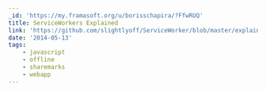 ```yaml
---
_id: 'https://my.framasoft.org/u/borisschapira/?FfwRUQ'
title: ServiceWorkers Explained
link: 'https://github.com/slightlyoff/ServiceWorker/blob/master/explainer.md'
date: '2014-05-13'
tags:
    - javascript
    - offline
    - sharemarks
    - webapp
---
```


<div class="markdown"><p></p></div>
